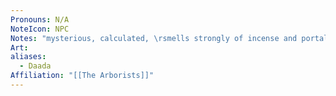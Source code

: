 ```yaml
---
Pronouns: N/A
NoteIcon: NPC
Notes: "mysterious, calculated, \rsmells strongly of incense and portal static"
Art: 
aliases:
  - Daada
Affiliation: "[[The Arborists]]"
---
```

